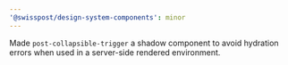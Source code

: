 ```yaml
---
'@swisspost/design-system-components': minor
---
```


Made `post-collapsible-trigger` a shadow component to avoid hydration errors when used in a server-side rendered environment.
